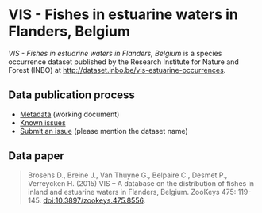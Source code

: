 # VIS - Fishes in estuarine waters in Flanders, Belgium

*VIS - Fishes in estuarine waters in Flanders, Belgium* is a species occurrence dataset published by the Research Institute for Nature and Forest (INBO) at http://dataset.inbo.be/vis-estuarine-occurrences.

## Data publication process

* [Metadata](metadata.md) (working document)
* [Known issues](https://github.com/inbo/data-publication/labels/vis-estuarine-occurrences)
* [Submit an issue](https://github.com/inbo/data-publication/issues/new) (please mention the dataset name)

## Data paper

> Brosens D., Breine J., Van Thuyne G., Belpaire C., Desmet P., Verreycken H. (2015) VIS – A database on the distribution of fishes in inland and estuarine waters in Flanders, Belgium. ZooKeys 475: 119-145. [doi:10.3897/zookeys.475.8556](http://doi.org/10.3897/zookeys.475.8556).
